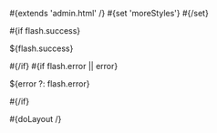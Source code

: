 \#{extends 'admin.html' /} \#{set 'moreStyles'} \#{/set}

\#{if flash.success}

${flash.success}

\#{/if} \#{if flash.error || error}

${error ?: flash.error}

\#{/if}

\#{doLayout /}
